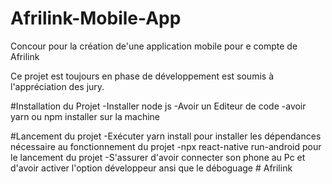 # Afrilink-Mobile-App
Concour pour la création de'une application mobile pour e compte de Afrilink

Ce projet est toujours en phase de développement est soumis à l'appréciation des jury.

#Installation du Projet
-Installer node js
-Avoir un Editeur de code
-avoir yarn ou npm installer sur la machine

#Lancement du projet
-Exécuter yarn install pour installer les dépendances nécessaire au fonctionnement du projet
-npx react-native run-android pour le lancement du projet
-S'assurer d'avoir connecter son phone au Pc et d'avoir activer l'option développeur ansi que le déboguage
#   A f r i l i n k  
 